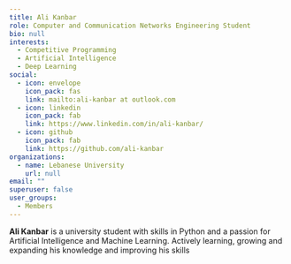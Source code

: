 ```yaml
---
title: Ali Kanbar
role: Computer and Communication Networks Engineering Student
bio: null
interests:
  - Competitive Programming
  - Artificial Intelligence
  - Deep Learning
social:
  - icon: envelope
    icon_pack: fas
    link: mailto:ali-kanbar at outlook.com
  - icon: linkedin
    icon_pack: fab
    link: https://www.linkedin.com/in/ali-kanbar/
  - icon: github
    icon_pack: fab
    link: https://github.com/ali-kanbar
organizations:
  - name: Lebanese University
    url: null
email: ""
superuser: false
user_groups:
  - Members
---
```

**Ali Kanbar** is a university student with skills in Python and a passion for Artificial Intelligence and Machine Learning. Actively learning, growing and expanding his knowledge and improving his skills





